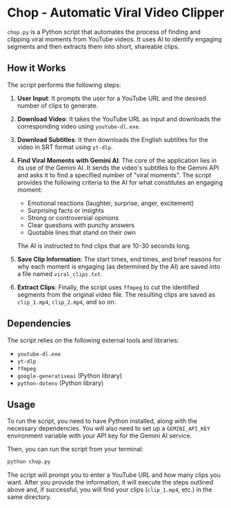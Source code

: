 # Chop - Automatic Viral Video Clipper

`chop.py` is a Python script that automates the process of finding and clipping viral moments from YouTube videos. It uses AI to identify engaging segments and then extracts them into short, shareable clips.

## How it Works

The script performs the following steps:

1.  **User Input**: It prompts the user for a YouTube URL and the desired number of clips to generate.

2.  **Download Video**: It takes the YouTube URL as input and downloads the corresponding video using `youtube-dl.exe`.

3.  **Download Subtitles**: It then downloads the English subtitles for the video in SRT format using `yt-dlp`.

4.  **Find Viral Moments with Gemini AI**: The core of the application lies in its use of the Gemini AI. It sends the video's subtitles to the Gemini API and asks it to find a specified number of "viral moments". The script provides the following criteria to the AI for what constitutes an engaging moment:
    *   Emotional reactions (laughter, surprise, anger, excitement)
    *   Surprising facts or insights
    *   Strong or controversial opinions
    *   Clear questions with punchy answers
    *   Quotable lines that stand on their own

    The AI is instructed to find clips that are 10-30 seconds long.

5.  **Save Clip Information**: The start times, end times, and brief reasons for why each moment is engaging (as determined by the AI) are saved into a file named `viral_clips.txt`.

6.  **Extract Clips**: Finally, the script uses `ffmpeg` to cut the identified segments from the original video file. The resulting clips are saved as `clip_1.mp4`, `clip_2.mp4`, and so on.

## Dependencies

The script relies on the following external tools and libraries:

*   `youtube-dl.exe`
*   `yt-dlp`
*   `ffmpeg`
*   `google-generativeai` (Python library)
*   `python-dotenv` (Python library)

## Usage

To run the script, you need to have Python installed, along with the necessary dependencies. You will also need to set up a `GEMINI_API_KEY` environment variable with your API key for the Gemini AI service.

Then, you can run the script from your terminal:

```bash
python chop.py
```

The script will prompt you to enter a YouTube URL and how many clips you want. After you provide the information, it will execute the steps outlined above and, if successful, you will find your clips (`clip_1.mp4`, etc.) in the same directory.
